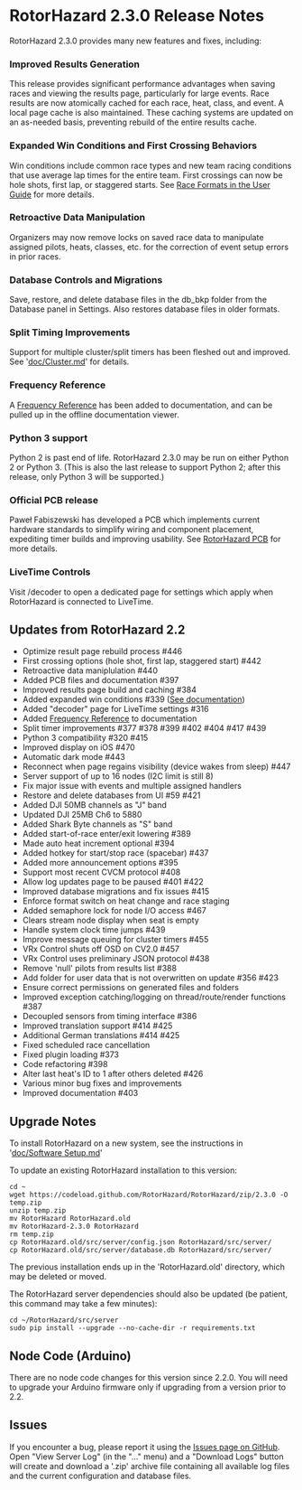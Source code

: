 # RotorHazard 2.3.0 Release Notes

RotorHazard 2.3.0 provides many new features and fixes, including:

### Improved Results Generation
This release provides significant performance advantages when saving races and viewing the results page, particularly for large events. Race results are now atomically cached for each race, heat, class, and event. A local page cache is also maintained. These caching systems are updated on an as-needed basis, preventing rebuild of the entire results cache.

### Expanded Win Conditions and First Crossing Behaviors
Win conditions include common race types and new team racing conditions that use average lap times for the entire team. First crossings can now be hole shots, first lap, or staggered starts. See [Race Formats in the User Guide](https://github.com/RotorHazard/RotorHazard/blob/master/doc/User%20Guide.md#race-format) for more details.

### Retroactive Data Manipulation
Organizers may now remove locks on saved race data to manipulate assigned pilots, heats, classes, etc. for the correction of event setup errors in prior races.

### Database Controls and Migrations
Save, restore, and delete database files in the db_bkp folder from the Database panel in Settings. Also restores database files in older formats.

### Split Timing Improvements
Support for multiple cluster/split timers has been fleshed out and improved. See '[doc/Cluster.md](https://github.com/RotorHazard/RotorHazard/blob/master/doc/Cluster.md)' for details.

### Frequency Reference
A [Frequency Reference](https://github.com/RotorHazard/RotorHazard/blob/master/doc/Frequency%20Reference.md) has been added to documentation, and can be pulled up in the offline documentation viewer.

### Python 3 support
Python 2 is past end of life. RotorHazard 2.3.0 may be run on either Python 2 or Python 3. (This is also the last release to support Python 2; after this release, only Python 3 will be supported.)

### Official PCB release
Paweł Fabiszewski has developed a PCB which implements current hardware standards to simplify wiring and component placement, expediting timer builds and improving usability. See [RotorHazard PCB](https://github.com/RotorHazard/RotorHazard/tree/master/resources/PCB) for more details.

### LiveTime Controls
Visit /decoder to open a dedicated page for settings which apply when RotorHazard is connected to LiveTime.

## Updates from RotorHazard 2.2

* Optimize result page rebuild process #446 
* First crossing options (hole shot, first lap, staggered start) #442
* Retroactive data maniplulation #440
* Added PCB files and documentation #397
* Improved results page build and caching #384
* Added expanded win conditions #339 ([See documentation](https://github.com/RotorHazard/RotorHazard/blob/master/doc/User%20Guide.md#race-format))
* Added "decoder" page for LiveTime settings #316
* Added [Frequency Reference](https://github.com/RotorHazard/RotorHazard/blob/master/doc/Frequency%20Reference.md) to documentation
* Split timer improvements #377 #378 #399 #402 #404 #417 #439
* Python 3 compatibility #320 #415 
* Improved display on iOS #470 
* Automatic dark mode #443
* Reconnect when page regains visibility (device wakes from sleep) #447
* Server support of up to 16 nodes (I2C limit is still 8)
* Fix major issue with events and multiple assigned handlers
* Restore and delete databases from UI #59 #421
* Added DJI 50MB channels as "J" band
* Updated DJI 25MB Ch6 to 5880
* Added Shark Byte channels as "S" band
* Added start-of-race enter/exit lowering #389
* Made auto heat increment optional #394
* Added hotkey for start/stop race (spacebar) #437 
* Added more announcement options #395
* Support most recent CVCM protocol #408
* Allow log updates page to be paused #401 #422
* Improved database migrations and fix issues #415
* Enforce format switch on heat change and race staging
* Added semaphore lock for node I/O access #467
* Clears stream node display when seat is empty
* Handle system clock time jumps #439
* Improve message queuing for cluster timers #455
* VRx Control shuts off OSD on CV2.0 #457
* VRx Control uses preliminary JSON protocol #438
* Remove 'null' pilots from results list #388
* Add folder for user data that is not overwritten on update #356 #423
* Ensure correct permissions on generated files and folders
* Improved exception catching/logging on thread/route/render functions #387
* Decoupled sensors from timing interface #386 
* Improved translation support #414 #425
* Additional German translations #414 #425
* Fixed scheduled race cancellation
* Fixed plugin loading #373
* Code refactoring #398 
* Alter last heat's ID to 1 after others deleted #426
* Various minor bug fixes and improvements
* Improved documentation #403

## Upgrade Notes

To install RotorHazard on a new system, see the instructions in '[doc/Software Setup.md](https://github.com/RotorHazard/RotorHazard/blob/master/doc/Software%20Setup.md)'

To update an existing RotorHazard installation to this version:
```
cd ~
wget https://codeload.github.com/RotorHazard/RotorHazard/zip/2.3.0 -O temp.zip
unzip temp.zip
mv RotorHazard RotorHazard.old
mv RotorHazard-2.3.0 RotorHazard
rm temp.zip
cp RotorHazard.old/src/server/config.json RotorHazard/src/server/
cp RotorHazard.old/src/server/database.db RotorHazard/src/server/
```
The previous installation ends up in the 'RotorHazard.old' directory, which may be deleted or moved.

The RotorHazard server dependencies should also be updated (be patient, this command may take a few minutes):
```
cd ~/RotorHazard/src/server
sudo pip install --upgrade --no-cache-dir -r requirements.txt
```

## Node Code (Arduino)
There are no node code changes for this version since 2.2.0. You will need to upgrade your Arduino firmware only if upgrading from a version prior to 2.2.

## Issues
If you encounter a bug, please report it using the [Issues page on GitHub](https://github.com/RotorHazard/RotorHazard/issues). Open "View Server Log" (in the "..." menu) and a "Download Logs" button will create and download a '.zip' archive file containing all available log files and the current configuration and database files.
